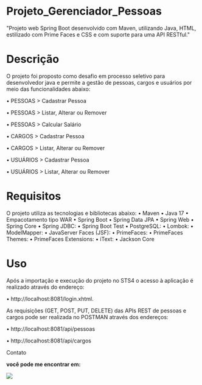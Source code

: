 # Projeto_Gerenciador_Pessoas
"Projeto web Spring Boot desenvolvido com Maven, utilizando Java, HTML, estilizado com Prime Faces e CSS e com suporte para uma API RESTful."

# Descrição

O projeto foi proposto como desafio em processo seletivo para desenvolvedor java e permite a gestão de pessoas, cargos e usuários por meio das funcionalidades abaixo:

•	PESSOAS > Cadastrar Pessoa

•	PESSOAS > Listar, Alterar ou Remover

•	PESSOAS > Calcular Salário

•	CARGOS > Cadastrar Pessoa

•	CARGOS > Listar, Alterar ou Remover

•	USUÁRIOS > Cadastrar Pessoa

•	USUÁRIOS > Listar, Alterar ou Remover


# Requisitos
O projeto utiliza as tecnologias e bibliotecas abaixo:
•	Maven
•	Java 17
•	Empacotamento tipo WAR
•	Spring Boot
•	Spring Data JPA
•	Spring Web
•	Spring Core
•	Spring JDBC: 
•	Spring Boot Test
•	PostgreSQL: 
•	Lombok:
•	ModelMapper: 
•	JavaServer Faces (JSF): 
•	PrimeFaces: 
•	PrimeFaces Themes: 
•	PrimeFaces Extensions: 
•	iText: 
•	Jackson Core 

# Uso
Após a importação e execução do projeto no STS4 o acesso à aplicação é realizado através do endereço:

•	http://localhost:8081/login.xhtml.

As requisições (GET, POST, PUT, DELETE) das APIs REST de pessoas e cargos pode ser realizada no POSTMAN através dos endereços: 

•	http://localhost:8081/api/pessoas 

•	http://localhost:8081/api/cargos 

Contato
 <p><b>você pode me encontrar em:</b></p>
  <a href="www.linkedin.com/in/jefferson-silva-dev11/">
  <img src="https://img.shields.io/badge/linkedin-%230077B5.svg?style=for-the-badge&logo=linkedin&logoColor=white">
  </a> 
